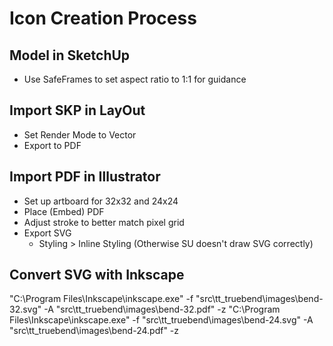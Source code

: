 # Icon Creation Process

## Model in SketchUp

* Use SafeFrames to set aspect ratio to 1:1 for guidance

## Import SKP in LayOut

* Set Render Mode to Vector
* Export to PDF

## Import PDF in Illustrator

* Set up artboard for 32x32 and 24x24
* Place (Embed) PDF
* Adjust stroke to better match pixel grid
* Export SVG
  * Styling > Inline Styling (Otherwise SU doesn't draw SVG correctly)

## Convert SVG with Inkscape

"C:\Program Files\Inkscape\inkscape.exe" -f "src\tt_truebend\images\bend-32.svg" -A "src\tt_truebend\images\bend-32.pdf" -z
"C:\Program Files\Inkscape\inkscape.exe" -f "src\tt_truebend\images\bend-24.svg" -A "src\tt_truebend\images\bend-24.pdf" -z
